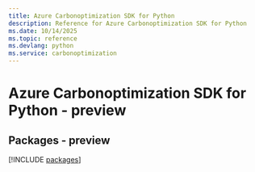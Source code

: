 ```yaml
---
title: Azure Carbonoptimization SDK for Python
description: Reference for Azure Carbonoptimization SDK for Python
ms.date: 10/14/2025
ms.topic: reference
ms.devlang: python
ms.service: carbonoptimization
---
```

# Azure Carbonoptimization SDK for Python - preview
## Packages - preview
[!INCLUDE [packages](carbonoptimization-index.md)]